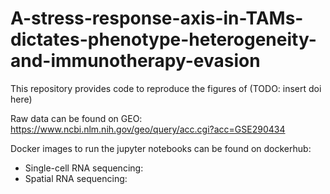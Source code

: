 # A-stress-response-axis-in-TAMs-dictates-phenotype-heterogeneity-and-immunotherapy-evasion

This repository provides code to reproduce the figures of (TODO: insert doi here)

Raw data can be found on GEO: https://www.ncbi.nlm.nih.gov/geo/query/acc.cgi?acc=GSE290434

Docker images to run the jupyter notebooks can be found on dockerhub:
- Single-cell RNA sequencing:
- Spatial RNA sequencing:

